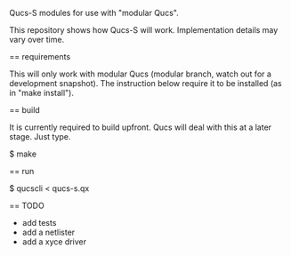 Qucs-S modules for use with "modular Qucs".

This repository shows how Qucs-S will work. Implementation details may vary
over time.

== requirements

This will only work with modular Qucs (modular branch, watch out for a
development snapshot). The instruction below require it to be installed (as in
"make install").

== build

It is currently required to build upfront. Qucs will deal with this at a later
stage. Just type.

$ make

== run

$ qucscli < qucs-s.qx

== TODO

- add tests
- add a netlister
- add a xyce driver
